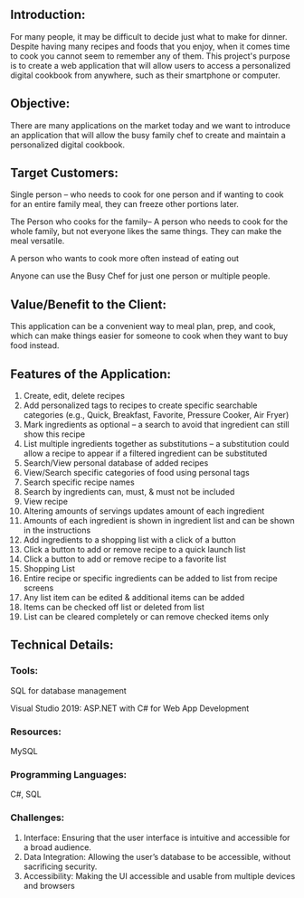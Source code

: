 ## Introduction:  

For many people, it may be difficult to decide just what to make for dinner. Despite having many recipes and foods that you enjoy, when it comes time to cook you cannot seem to remember any of them. This project's purpose is to create a web application that will allow users to access a personalized digital cookbook from anywhere, such as their smartphone or computer.  

## Objective:   

There are many applications on the market today and we want to introduce an application that will allow the busy family chef to create and maintain a personalized digital cookbook. 

## Target Customers:  

Single person – who needs to cook for one person and if wanting to cook for an entire family meal, they can freeze other portions later.  

The Person who cooks for the family– A person who needs to cook for the whole family, but not everyone likes the same things. They can make the meal versatile.  

A person who wants to cook more often instead of eating out 

Anyone can use the Busy Chef for just one person or multiple people. 

## Value/Benefit to the Client:   

This application can be a convenient way to meal plan, prep, and cook, which can make things easier for someone to cook when they want to buy food instead.  

## Features of the Application: 

1. Create, edit, delete recipes 
2. Add personalized tags to recipes to create specific searchable categories (e.g., Quick, Breakfast, Favorite, Pressure Cooker, Air Fryer) 
3. Mark ingredients as optional – a search to avoid that ingredient can still show this recipe 
4. List multiple ingredients together as substitutions – a substitution could allow a recipe to appear if a filtered ingredient can be substituted 
5. Search/View personal database of added recipes 
6. View/Search specific categories of food using personal tags 
7. Search specific recipe names 
8. Search by ingredients can, must, & must not be included 
9. View recipe 
10. Altering amounts of servings updates amount of each ingredient 
11. Amounts of each ingredient is shown in ingredient list and can be shown in the instructions 
12. Add ingredients to a shopping list with a click of a button 
13. Click a button to add or remove recipe to a quick launch list 
14. Click a button to add or remove recipe to a favorite list 
15. Shopping List 
16. Entire recipe or specific ingredients can be added to list from recipe screens 
17. Any list item can be edited & additional items can be added 
18. Items can be checked off list or deleted from list 
19. List can be cleared completely or can remove checked items only 

## Technical Details: 

### Tools:  

SQL for database management 

Visual Studio 2019: ASP.NET with C# for Web App Development 

### Resources: 
MySQL  

### Programming Languages:
C#, SQL 

### Challenges: 

1. Interface: Ensuring that the user interface is intuitive and accessible for a broad audience.  
2. Data Integration:  Allowing the user’s database to be accessible, without sacrificing security. 
3. Accessibility:  Making the UI accessible and usable from multiple devices and browsers 
